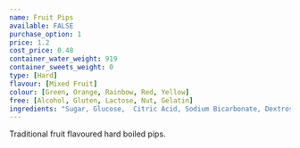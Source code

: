```yaml
---
name: Fruit Pips
available: FALSE
purchase_option: 1
price: 1.2
cost_price: 0.48
container_water_weight: 919
container_sweets_weight: 0
type: [Hard]
flavour: [Mixed Fruit]
colour: [Green, Orange, Rainbow, Red, Yellow]
free: [Alcohol, Gluten, Lactose, Nut, Gelatin]
ingredients: "Sugar, Glucose,  Citric Acid, Sodium Bicarbonate, Dextrose, Maize Starch, Flavouring, Colours: E104, E122, E129, E133; Anit-Caking Agent: Tri-Calcium Phosate"
---
```

Traditional fruit flavoured hard boiled pips.